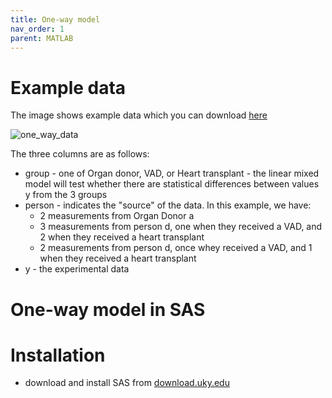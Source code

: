 ```yaml
---
title: One-way model
nav_order: 1
parent: MATLAB
---
```


# Example data

The image shows example data which you can download [here](one_way_data.xlsx)

![one_way_data](one_way_data.png)

The three columns are as follows:
+ group - one of Organ donor, VAD, or Heart transplant - the linear mixed model will test whether there are statistical differences between values y from the 3 groups
+ person - indicates the "source" of the data. In this example, we have:
  + 2 measurements from Organ Donor a
  + 3 measurements from person d, one when they received a VAD, and 2 when they received a heart transplant
  + 2 measurements from person d, once whey received a VAD, and 1 when they received a heart transplant
+ y - the experimental data

# One-way model in SAS



# Installation

+ download and install SAS from [download.uky.edu](https://download.uky.edu/)
